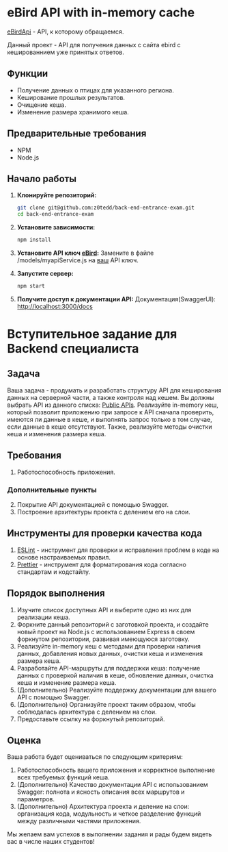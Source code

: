 # eBird API with in-memory cache

[eBirdApi](https://documenter.getpostman.com/view/664302/S1ENwy59) - API, к которому обращаемся.

Данный проект - API для получения данных с сайта ebird с кешированнием уже принятых ответов.

## Функции

- Получение данных о птицах для указанного региона.
- Кеширование прошлых результатов.
- Очищение кеша.
- Изменение размера хранимого кеша.

## Предварительные требования

- NPM
- Node.js

## Начало работы

1. **Клонируйте репозиторий:**

   ````sh
   git clone git@github.com:z0tedd/back-end-entrance-exam.git
   cd back-end-entrance-exam 
   ````

2. **Установите зависимости:**

   ```sh
   npm install
   ```

3. **Установите API ключ [eBird](https://ebird.org/api/keygen):**
   Замените <API-Key> в файле /models/myapiService.js на [ваш](https://ebird.org/api/keygen) API ключ.
4. **Запустите сервер:**

   ```sh
   npm start
   ```

5. **Получите доступ к документации API:**
   Документация(SwaggerUI): <http://localhost:3000/docs>

# Вступительное задание для Backend специалиста

## Задача

Ваша задача - продумать и разработать структуру API для кеширования данных на серверной части, а также контроля над кешем. Вы должны выбрать API из данного списка: [Public APIs](https://github.com/public-apis/public-apis#books-ov-file). Реализуйте in-memory кеш, который позволит приложению при запросе к API сначала проверить, имеются ли данные в кеше, и выполнять запрос только в том случае, если данные в кеше отсутствуют. Также, реализуйте методы очистки кеша и изменения размера кеша.

## Требования

1. Работоспособность приложения.

### Дополнительные пункты

2. Покрытие API документацией с помощью Swagger.
3. Построение архитектуры проекта с делением его на слои.

## Инструменты для проверки качества кода

1. [ESLint](https://eslint.org/) - инструмент для проверки и исправления проблем в коде на основе настраиваемых правил.
2. [Prettier](https://prettier.io/) - инструмент для форматирования кода согласно стандартам и кодстайлу.

## Порядок выполнения

1. Изучите список доступных API и выберите одно из них для реализации кеша.
2. Форкните данный репозиторий с заготовкой проекта, и создайте новый проект на Node.js с использованием Express в своем форкнутом репозитории, развивая имеющуюся заготовку.
3. Реализуйте in-memory кеш с методами для проверки наличия данных, добавления новых данных, очистки кеша и изменения размера кеша.
4. Разработайте API-маршруты для поддержки кеша: получение данных с проверкой наличия в кеше, обновление данных, очистка кеша и изменение размера кеша.
5. (Дополнительно) Реализуйте поддержку документации для вашего API с помощью Swagger.
6. (Дополнительно) Организуйте проект таким образом, чтобы соблюдалась архитектура с делением на слои.
7. Предоставьте ссылку на форкнутый репозиторий.

## Оценка

Ваша работа будет оцениваться по следующим критериям:

1. Работоспособность вашего приложения и корректное выполнение всех требуемых функций кеша.
2. (Дополнительно) Качество документации API с использованием Swagger: полнота и ясность описания всех маршрутов и параметров.
3. (Дополнительно) Архитектура проекта и деление на слои: организация кода, модульность и четкое разделение функций между различными частями приложения.

Мы желаем вам успехов в выполнении задания и рады будем видеть вас в числе наших студентов!

